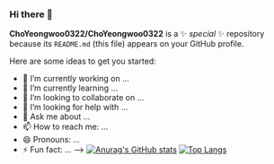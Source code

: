 ### Hi there 👋


**ChoYeongwoo0322/ChoYeongwoo0322** is a ✨ _special_ ✨ repository because its `README.md` (this file) appears on your GitHub profile.

Here are some ideas to get you started:

- 🔭 I’m currently working on ...
- 🌱 I’m currently learning ...
- 👯 I’m looking to collaborate on ...
- 🤔 I’m looking for help with ...
- 💬 Ask me about ...
- 📫 How to reach me: ...
- 😄 Pronouns: ...
- ⚡ Fun fact: ...
-->
[![Anurag's GitHub stats](https://github-readme-stats.vercel.app/api?username=ChoYeongwoo0322)](https://github.com/ChoYeongwoo0322/github-readme-stats)
[![Top Langs](https://github-readme-stats.vercel.app/api/top-langs/?username=ChoYeongwoo0322)](https://github.com/ChoYeongwoo0322/github-readme-stats)
